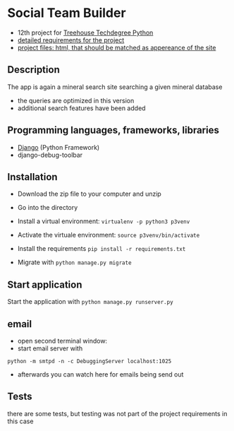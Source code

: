 # Social Team Builder
- 12th project for [Treehouse Techdegree Python](https://teamtreehouse.com/techdegree/python-web-development)
- [detailed requirements for the project](docs/assignment.md)
- [project files: html, that should be matched as appereance of the site](docs/projectfiles)

## Description
The app is again a mineral search site searching a given mineral database
- the queries are optimized in this version
- additional search features have been added

## Programming languages, frameworks, libraries
- [Django](https://www.djangoproject.com/) (Python Framework)
- django-debug-toolbar

## Installation
- Download the zip file to your computer and unzip
- Go into the directory
- Install a virtual environment:
    `virtualenv -p python3 p3venv`
- Activate the virtuale environment:
    `source p3venv/bin/activate`
- Install the requirements
    `pip install -r requirements.txt`

- Migrate with `python manage.py migrate`

## Start application
Start the application with `python manage.py runserver.py`

## email
- open second terminal window:
- start email server with
```
python -m smtpd -n -c DebuggingServer localhost:1025
```
- afterwards you can watch here for emails being send out

## Tests
there are some tests, but testing was not part of the project
requirements in this case

